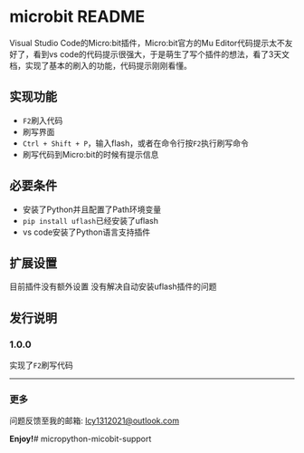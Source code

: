 # microbit README
Visual Studio Code的Micro:bit插件，Micro:bit官方的Mu Editor代码提示太不友好了，看到vs code的代码提示很强大，于是萌生了写个插件的想法，看了3天文档，实现了基本的刷入的功能，代码提示刚刚看懂。
## 实现功能
* `F2`刷入代码
* 刷写界面
* `Ctrl + Shift + P`，输入flash，或者在命令行按`F2`执行刷写命令
* 刷写代码到Micro:bit的时候有提示信息
## 必要条件
* 安装了Python并且配置了Path环境变量
* `pip install uflash`已经安装了uflash
* vs code安装了Python语言支持插件
## 扩展设置
目前插件没有额外设置
没有解决自动安装uflash插件的问题
## 发行说明
### 1.0.0
实现了`F2`刷写代码

-----------------------------------------------------------------------------------------------------------
### 更多
问题反馈至我的邮箱: lcy1312021@outlook.com

**Enjoy!**# micropython-micobit-support
